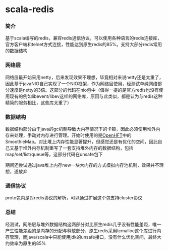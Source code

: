 # scala-redis

### 简介

基于scala编写的redis，兼容redis通信协议，可以使用各种语言的redis连接库，官方客户端和telnet方式连接，性能达到原生redis的85%。支持大部分redis常用的数据结构

### 网络层

网络层最开始采用netty，后来发现效果不理想，毕竟相对来说netty还是太重了，因此基于javaNIO自己实现了一个NIO框架，作为网络层使用，经测试单纯网络部分速度是netty的3倍。这部分的代码在nio包中（值得一提的是官方redis也没有使用现有的例如libevent/libev这样的网络库，原因与此类似，都是认为与redis这种精简的服务相比，这些库太重了）

### 数据结构

数据结构部分由于java的gc机制导致大内存情况下的卡顿，因此必须使用堆外内存来处理，手动对内存进行管理。开始时使用的是[OpenHFT](https://github.com/OpenHFT)中的SmoothieMap。对比堆上内存性能显著提升，但感觉还是有优化的空间，因此自己又基于堆外内存机制重写了一套支持堆外内存的数据结构，包括map/set/list/queue等，这部分代码在unsafe包下

期间还尝试通过java堆上内存new一块大内存的方式模拟内存池机制，效果并不理想，遂放弃

### 通信协议

proto包内是对redis协议的解析，可以通过扩展这个包支持cluster协议

### 总结

经测试，网络层与堆外数据结构这两部分对比原生redis几乎没有性能差距，唯一产生性能差距的是内存的分配与释放部分，原生redis采用tcmalloc这个库进行内存管理，而java/scala中只能使用jdk的unsafe接口，没有什么优化空间，最终大约效率为原生的85%

